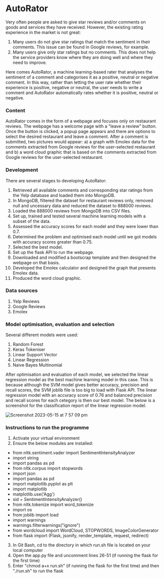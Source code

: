 # AutoRator
Very often people are asked to give star reviews and/or comments on goods and services they have received. However, the existing rating experience in the market is not great:
1. Many users do not give star ratings that match the sentiment in their comments. This issue can be found in Google reviews, for example.
2. Many users give only star ratings but no comments. This does not help the service providers know where they are doing well and where they need to improve.

Here comes AutoRator, a machine learning-based rater that analyses the sentiment of a comment and categorises it as a positive, neutral or negative comment. In this way, rather than letting the user rate whether their experience is positive, negative or neutral, the user needs to write a comment and AutoRator automatically rates whether it is positive, neutral or negative.

### Content
AutoRator comes in the form of a webpage and focuses only on restaurant reviews. The webpage has a welcome page with a "leave a review" button. Once the button is clicked, a popup page appears and there are options to select the desired restaurant and leave a comment. After a comment is submitted, two pictures would appear: a) a graph with Emolex data for the comments extracted from Google reviews for the user-selected restaurant and b) a word cloud graphic that is based on the comments extracted from Google reviews for the user-selected restaurant.

### Development
There are several stages to developing AutoRator:
1. Retrieved all available comments and corresponding star ratings from the Yelp database and loaded them into MongoDB.
2. In MongoDB, filtered the dataset for restaurant reviews only, removed null and uncessary data and reduced the dataset to 888000 reviews.
3. Loaded the 888000 reviews from MongoDB into CSV files.
4. Set up, trained and tested several machine learning models with a subset of the data.
5. Assessed the accuracy scores for each model and they were lower than 0.7.
6. Determined the problem and optimised each model until we got models with accuracy scores greater than 0.75.
7. Selected the best model.
8. Set up the flask API to run the webpage.
9. Downloaded and modified a bootscrap template and then designed the webpage on that basis.
10. Developed the Emolex calculator and designed the graph that presents Emolex data.
11. Produced the word cloud graphic.

### Data sources
1. Yelp Reviews
2. Google Reviews
3. Emolex

### Model optimisation, evaluation and selection
Several different models were used:
1. Random Forest
2. Keras Tokeniser
3. Linear Support Vector
4. Linear Regression
5. Naive Bayes Multinomial

After optimisation and evaluation of each model, we selected the linear regression model as the best machine learning model in this case. This is because although the SVM model gives better accuracy, precision and recall scores, the SVM joblib file is too big to load with Flask API. The linear regression model with an accuracy score of 0.76 and balanced precision and recall scores for each cetegory is then our best model. The below is a screenshot for the classification report of the linear regression model.

![Screenshot 2023-05-15 at 7 57 09 pm](https://github.com/davidj00/automatic-star-review/assets/115685811/bf7d0902-f1af-4ce5-8386-e5baa72d3f47)

### Instructions to run the programme
1. Activate your virtual environment
2. Ensure the below modules are installed:
- from nltk.sentiment.vader import SentimentIntensityAnalyzer
- import string
- import pandas as pd
- from nltk.corpus import stopwords
- import json
- import pandas as pd
- import matplotlib.pyplot as plt
- import matplotlib
- matplotlib.use('Agg')
- sid = SentimentIntensityAnalyzer()
- from nltk.tokenize import word_tokenize
- import os
- from joblib import load
- import warnings
- warnings.filterwarnings("ignore")
- from wordcloud import WordCloud, STOPWORDS, ImageColorGenerator
- from flask import (Flask, jsonify, render_template, request, redirect)
3. In Git Bash, cd to the directory in which run.sh file is located on your local computer
4. Open the app.py file and uncomment lines 26-51 (if running the flask for the first time)
5. Enter "chmod a+x run.sh" (if running the flask for the first time) and then "./run.sh" to run the flask

